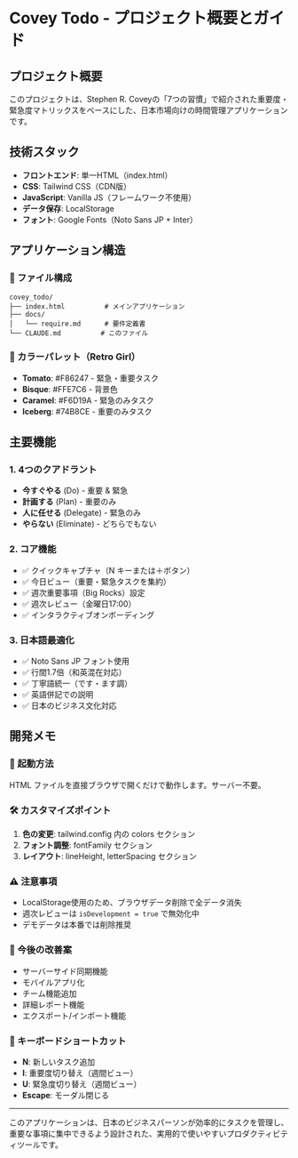 # Covey Todo - プロジェクト概要とガイド

## プロジェクト概要

このプロジェクトは、Stephen R. Coveyの「7つの習慣」で紹介された重要度・緊急度マトリックスをベースにした、日本市場向けの時間管理アプリケーションです。

## 技術スタック

- **フロントエンド**: 単一HTML（index.html）
- **CSS**: Tailwind CSS（CDN版）
- **JavaScript**: Vanilla JS（フレームワーク不使用）
- **データ保存**: LocalStorage
- **フォント**: Google Fonts（Noto Sans JP + Inter）

## アプリケーション構造

### 📁 ファイル構成
```
covey_todo/
├── index.html          # メインアプリケーション
├── docs/
│   └── require.md      # 要件定義書
└── CLAUDE.md          # このファイル
```

### 🎨 カラーパレット（Retro Girl）
- **Tomato**: #F86247 - 緊急・重要タスク
- **Bisque**: #FFE7C6 - 背景色
- **Caramel**: #F6D19A - 緊急のみタスク
- **Iceberg**: #74B8CE - 重要のみタスク

## 主要機能

### 1. 4つのクアドラント
- **今すぐやる** (Do) - 重要 & 緊急
- **計画する** (Plan) - 重要のみ
- **人に任せる** (Delegate) - 緊急のみ
- **やらない** (Eliminate) - どちらでもない

### 2. コア機能
- ✅ クイックキャプチャ（N キーまたは＋ボタン）
- ✅ 今日ビュー（重要・緊急タスクを集約）
- ✅ 週次重要事項（Big Rocks）設定
- ✅ 週次レビュー（金曜日17:00）
- ✅ インタラクティブオンボーディング

### 3. 日本語最適化
- ✅ Noto Sans JP フォント使用
- ✅ 行間1.7倍（和英混在対応）
- ✅ 丁寧語統一（です・ます調）
- ✅ 英語併記での説明
- ✅ 日本のビジネス文化対応

## 開発メモ

### 🚀 起動方法
HTML ファイルを直接ブラウザで開くだけで動作します。サーバー不要。

### 🛠️ カスタマイズポイント
1. **色の変更**: tailwind.config 内の colors セクション
2. **フォント調整**: fontFamily セクション
3. **レイアウト**: lineHeight, letterSpacing セクション

### ⚠️ 注意事項
- LocalStorage使用のため、ブラウザデータ削除で全データ消失
- 週次レビューは `isDevelopment = true` で無効化中
- デモデータは本番では削除推奨

### 🎯 今後の改善案
- サーバーサイド同期機能
- モバイルアプリ化
- チーム機能追加
- 詳細レポート機能
- エクスポート/インポート機能

### 📝 キーボードショートカット
- **N**: 新しいタスク追加
- **I**: 重要度切り替え（週間ビュー）
- **U**: 緊急度切り替え（週間ビュー）
- **Escape**: モーダル閉じる


---

このアプリケーションは、日本のビジネスパーソンが効率的にタスクを管理し、重要な事項に集中できるよう設計された、実用的で使いやすいプロダクティビティツールです。